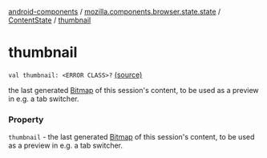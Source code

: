 [android-components](../../index.md) / [mozilla.components.browser.state.state](../index.md) / [ContentState](index.md) / [thumbnail](./thumbnail.md)

# thumbnail

`val thumbnail: <ERROR CLASS>?` [(source)](https://github.com/mozilla-mobile/android-components/blob/master/components/browser/state/src/main/java/mozilla/components/browser/state/state/ContentState.kt#L49)

the last generated [Bitmap](#) of this session's content, to
be used as a preview in e.g. a tab switcher.

### Property

`thumbnail` - the last generated [Bitmap](#) of this session's content, to
be used as a preview in e.g. a tab switcher.